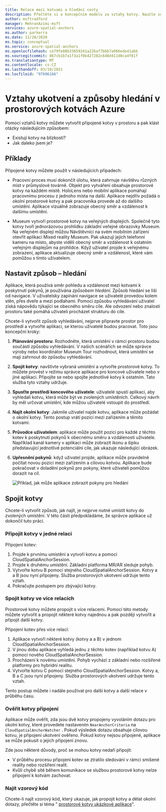 ```yaml
---
title: Relace mezi kotvami a hledání cesty
description: Přečtěte si o koncepčním modelu za vztahy kotvy. Naučte se spojit kotvy v rámci prostoru a použít rozhraní API v okolí k uspokojení scénáře, jak se hledání provést.
author: msftradford
manager: MehranAzimi-msft
services: azure-spatial-anchors
ms.author: parkerra
ms.date: 11/20/2020
ms.topic: conceptual
ms.service: azure-spatial-anchors
ms.openlocfilehash: ce79fe88b33659241a226af7bbb7a966ede41abb
ms.sourcegitcommit: 867cb1b7a1f3a1f0b427282c648d411d0ca4f81f
ms.translationtype: MT
ms.contentlocale: cs-CZ
ms.lasthandoff: 03/19/2021
ms.locfileid: "97696166"
---
```

# <a name="anchor-relationships-and-way-finding-in-azure-spatial-anchors"></a>Vztahy ukotvení a způsoby hledání v prostorových kotvách Azure

Pomocí vztahů kotvy můžete vytvořit připojené kotvy v prostoru a pak klást otázky následujícím způsobem:

* Existují kotvy na blízkosti?
* Jak daleko jsem je?

## <a name="examples"></a>Příklady

Připojené kotvy můžete použít v následujících případech:

* Pracovní proces musí dokončit úlohu, která zahrnuje návštěvu různých míst v průmyslové továrně. Objekt pro vytváření obsahuje prostorové kotvy na každém místě. HoloLens nebo mobilní aplikace pomáhají pracovnímu procesu z jednoho místa na další. Aplikace nejdřív požádá o okolní prostorové kotvy a pak pracovníka provede až do dalšího umístění. Aplikace vizuálně zobrazuje obecný směr a vzdálenost k dalšímu umístění.

* Museum vytvoří prostorové kotvy na veřejných displejích. Společně tyto kotvy tvoří jednorázovou prohlídku základní veřejné obrazovky Museum. Na veřejném displeji můžou Návštěvníci na svém mobilním zařízení otevřít aplikaci Mixed reality Museum. Pak ukazují jejich telefonní kameru na místo, abyste viděli obecný směr a vzdálenost k ostatním veřejným displejům na prohlídce. Když uživatel projde k veřejnému zobrazení, aplikace aktualizuje obecný směr a vzdálenost, které vám pomůžou s tímto uživatelem.

## <a name="set-up-way-finding"></a>Nastavit způsob – hledání

Aplikace, která používá směr pohledu a vzdálenost mezi kotvami k poskytnutí pokynů, je používána *způsobem hledání*. Způsob hledání se liší od navigace. V uživatelsky zapínání navigace se uživatelé provedou kolem stěn, přes dveře a mezi podlahami. Pomocí způsobu vyhledávání uživatel získá nápovědu týkající se obecného směru cíle. Ale odvození nebo znalosti prostoru také pomáhá uživateli procházet strukturu do cíle.

Chcete-li vytvořit způsob vyhledávání, nejprve připravte prostor pro prostředí a vytvořte aplikaci, se kterou uživatelé budou pracovat. Toto jsou koncepční kroky:

1. **Plánování prostoru**: Rozhodněte, která umístění v rámci prostoru budou součástí způsobu vyhledávání. V našich scénářích se může správce výroby nebo koordinátor Museum Tour rozhodnout, která umístění se mají zahrnout do způsobu vyhledávání.
2. **Spojit kotvy**: navštivte vybraná umístění a vytvořte prostorové kotvy. To můžete provést v režimu správce aplikace pro koncové uživatele nebo v jiné aplikaci. Připojíte se nebo spojíte jednotlivé kotvy k ostatním. Tato služba tyto vztahy udržuje.
3. **Spusťte prostředí koncového uživatele**: uživatelé spustí aplikaci, aby vyhledali kotvu, která může být ve zvolených umístěních. Celkový návrh by měl určovat umístění, kde můžou uživatelé vstoupit do prostředí.
4. **Najít okolní kotvy**: Jakmile uživatel najde kotvu, aplikace může požádat o okolní kotvy. Tento postup vrátí pozici mezi zařízením a těmito kotvami.
5. **Průvodce uživatelem**: aplikace může použít pozici pro každé z těchto kotev k poskytnutí pokynů k obecnému směru a vzdálenosti uživatele. Například kanál kamery v aplikaci může zobrazit ikonu a šipku představující jednotlivé potenciální cíle, jak ukazuje následující obrázek.
6. **Upřesnění pokynů**: když uživatel projde, aplikace může pravidelně počítat novou pozici mezi zařízením a cílovou kotvou. Aplikace bude pokračovat v doladění pokynů pro pokyny, které uživateli pomůžou dorazit na cíl.

    ![Příklad, jak může aplikace zobrazit pokyny pro hledání](./media/meeting-spot.png)

## <a name="connect-anchors"></a>Spojit kotvy

Chcete-li vytvořit způsob, jak najít, je nejprve nutné umístit kotvy do zvolených umístění. V této části předpokládáme, že správce aplikace už dokončil tuto práci.

### <a name="connect-anchors-in-a-single-session"></a>Připojit kotvy v jedné relaci

Připojení kotev:

1. Projde k prvnímu umístění a vytvoří kotvu a pomocí CloudSpatialAnchorSession.
2. Projde k druhému umístění. Základní platforma MR/AR sleduje pohyb.
3. Vytvořte kotvu B pomocí stejného CloudSpatialAnchorSession. Kotvy a a B jsou nyní připojeny. Služba prostorových ukotvení udržuje tento vztah.
4. Pokračujte postupem pro zbývající kotvy.

### <a name="connect-anchors-in-multiple-sessions"></a>Spojit kotvy ve více relacích

Prostorové kotvy můžete propojit s více relacemi. Pomocí této metody můžete vytvořit a propojit některé kotvy najednou a pak později vytvořit a připojit další kotvy.

Připojení kotev přes více relací:

1. Aplikace vytvoří některé kotvy (kotvy a a B) v jednom CloudSpatialAnchorSession.
2. V jinou dobu aplikace vyhledá jednu z těchto kotev (například kotvu A) pomocí nového CloudSpatialAnchorSession.
3. Procházení k novému umístění. Pohyb vychází z základní nebo rozšířené platformy pro hybridní realitu.
4. Vytvořte kotvu C pomocí stejného CloudSpatialAnchorSession. Kotvy a, B a C jsou nyní připojeny. Služba prostorových ukotvení udržuje tento vztah.

Tento postup můžete i nadále používat pro další kotvy a další relace v průběhu času.

### <a name="verify-anchor-connections"></a>Ověřit kotvy připojení

Aplikace může ověřit, zda jsou dvě kotvy propojeny vyvoláním dotazu pro okolní kotvy, které provedete nastavením `NearAnchorCriteria` na `CloudSpatialAnchorWatcher` . Pokud výsledek dotazu obsahuje cílovou kotvu, je připojení ukotvení ověřeno. Pokud kotvy nejsou připojené, aplikace se může pokusit o jejich připojení znovu.

Zde jsou některé důvody, proč se mohou kotvy nedaří připojit:

* V průběhu procesu připojení kotev se ztratilo sledování v rámci smíšené reality nebo rozšíření realit.
* Kvůli chybě sítě během komunikace se službou prostorové kotvy nelze připojení k kotvám zachovat.

### <a name="find-sample-code"></a>Najít vzorový kód

Chcete-li najít vzorový kód, který ukazuje, jak propojit kotvy a dělat okolní dotazy, přečtěte si téma " [prostorové kotvy ukázkové aplikace](https://github.com/Azure/azure-spatial-anchors-samples)".
